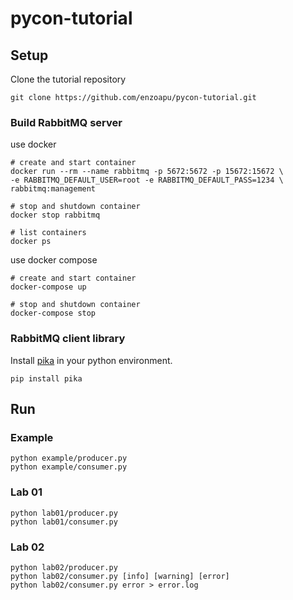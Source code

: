 # pycon-tutorial

## Setup
Clone the tutorial repository
```
git clone https://github.com/enzoapu/pycon-tutorial.git
```

### Build RabbitMQ server
use docker
```
# create and start container
docker run --rm --name rabbitmq -p 5672:5672 -p 15672:15672 \
-e RABBITMQ_DEFAULT_USER=root -e RABBITMQ_DEFAULT_PASS=1234 \ rabbitmq:management

# stop and shutdown container
docker stop rabbitmq

# list containers
docker ps
```

use docker compose
```
# create and start container
docker-compose up

# stop and shutdown container
docker-compose stop
```



### RabbitMQ client library
Install [pika](https://github.com/pika/pika) in your python environment.
```
pip install pika
```

## Run

### Example
```
python example/producer.py
python example/consumer.py
```

### Lab 01
```
python lab01/producer.py
python lab01/consumer.py
```

### Lab 02
```
python lab02/producer.py 
python lab02/consumer.py [info] [warning] [error]
python lab02/consumer.py error > error.log
```
